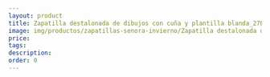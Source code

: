 ```yaml
---
layout: product
title: Zapatilla destalonada de dibujos con cuña y plantilla blanda_27Eu
image: img/productos/zapatillas-senora-invierno/Zapatilla destalonada de dibujos con cuña y plantilla blanda_27Eu.jpeg
price: 
tags: 
description: 
order: 0
---
```

